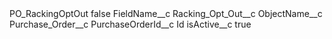 <?xml version="1.0" encoding="UTF-8"?>
<CustomMetadata xmlns="http://soap.sforce.com/2006/04/metadata" xmlns:xsi="http://www.w3.org/2001/XMLSchema-instance" xmlns:xsd="http://www.w3.org/2001/XMLSchema">
    <label>PO_RackingOptOut</label>
    <protected>false</protected>
    <values>
        <field>FieldName__c</field>
        <value xsi:type="xsd:string">Racking_Opt_Out__c</value>
    </values>
    <values>
        <field>ObjectName__c</field>
        <value xsi:type="xsd:string">Purchase_Order__c</value>
    </values>
    <values>
        <field>PurchaseOrderId__c</field>
        <value xsi:type="xsd:string">Id</value>
    </values>
    <values>
        <field>isActive__c</field>
        <value xsi:type="xsd:boolean">true</value>
    </values>
</CustomMetadata>
